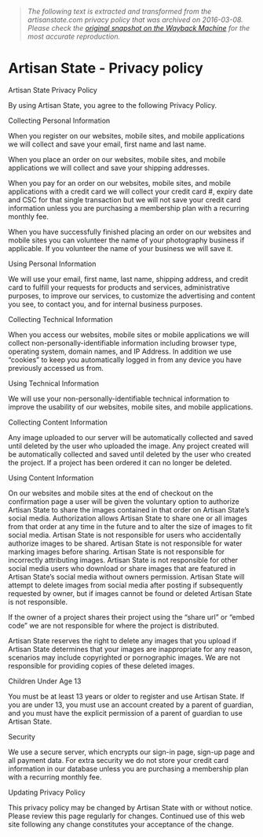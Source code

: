 > *The following text is extracted and transformed from the artisanstate.com privacy policy that was archived on 2016-03-08. Please check the [original snapshot on the Wayback Machine](https://web.archive.org/web/20160308113949id_/http%3A//www.artisanstate.com/privacy.html) for the most accurate reproduction.*

# Artisan State - Privacy policy

Artisan State Privacy Policy

By using Artisan State, you agree to the following Privacy Policy.

Collecting Personal Information

When you register on our websites, mobile sites, and mobile applications we will collect and save your email, first name and last name. 

When you place an order on our websites, mobile sites, and mobile applications we will collect and save your shipping addresses. 

When you pay for an order on our websites, mobile sites, and mobile applications with a credit card we will collect your credit card #, expiry date and CSC for that single transaction but we will not save your credit card information unless you are purchasing a membership plan with a recurring monthly fee. 

When you have successfully finished placing an order on our websites and mobile sites you can volunteer the name of your photography business if applicable. If you volunteer the name of your business we will save it. 

Using Personal Information

We will use your email, first name, last name, shipping address, and credit card to fulfill your requests for products and services, administrative purposes, to improve our services, to customize the advertising and content you see, to contact you, and for internal business purposes. 

Collecting Technical Information

When you access our websites, mobile sites or mobile applications we will collect non-personally-identifiable information including browser type, operating system, domain names, and IP Address. In addition we use “cookies” to keep you automatically logged in from any device you have previously accessed us from. 

Using Technical Information

We will use your non-personally-identifiable technical information to improve the usability of our websites, mobile sites, and mobile applications. 

Collecting Content Information

Any image uploaded to our server will be automatically collected and saved until deleted by the user who uploaded the image. Any project created will be automatically collected and saved until deleted by the user who created the project. If a project has been ordered it can no longer be deleted. 

Using Content Information

On our websites and mobile sites at the end of checkout on the confirmation page a user will be given the voluntary option to authorize Artisan State to share the images contained in that order on Artisan State’s social media. Authorization allows Artisan State to share one or all images from that order at any time in the future and to alter the size of images to fit social media. Artisan State is not responsible for users who accidentally authorize images to be shared. Artisan State is not responsible for water marking images before sharing. Artisan State is not responsible for incorrectly attributing images. Artisan State is not responsible for other social media users who download or share images that are featured in Artisan State’s social media without owners permission. Artisan State will attempt to delete images from social media after posting if subsequently requested by owner, but if images cannot be found or deleted Artisan State is not responsible. 

If the owner of a project shares their project using the “share url” or “embed code” we are not responsible for where the project is distributed. 

Artisan State reserves the right to delete any images that you upload if Artisan State determines that your images are inappropriate for any reason, scenarios may include copyrighted or pornographic images. We are not responsible for providing copies of these deleted images. 

Children Under Age 13

You must be at least 13 years or older to register and use Artisan State. If you are under 13, you must use an account created by a parent of guardian, and you must have the explicit permission of a parent of guardian to use Artisan State. 

Security

We use a secure server, which encrypts our sign-in page, sign-up page and all payment data. For extra security we do not store your credit card information in our database unless you are purchasing a membership plan with a recurring monthly fee. 

Updating Privacy Policy

This privacy policy may be changed by Artisan State with or without notice. Please review this page regularly for changes. Continued use of this web site following any change constitutes your acceptance of the change. 
